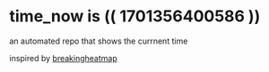 # time_now is (( 1701356400586 ))

an automated repo that shows the currnent time

inspired by [breakingheatmap](https://github.com/breakingheatmap/breakingheatmap)